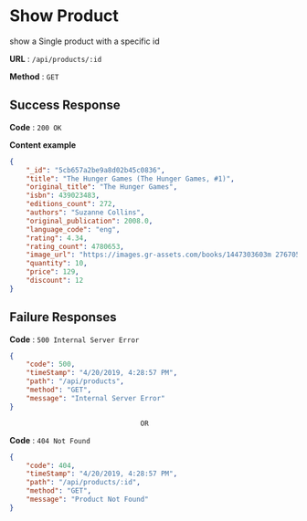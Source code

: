 # Show Product 

show a Single product with a specific id

**URL** : `/api/products/:id`

**Method** : `GET`

## Success Response

**Code** : `200 OK`

**Content example**

```json
{
    "_id": "5cb657a2be9a8d02b45c0836",
    "title": "The Hunger Games (The Hunger Games, #1)",
    "original_title": "The Hunger Games",
    "isbn": 439023483,
    "editions_count": 272,
    "authors": "Suzanne Collins",
    "original_publication": 2008.0,
    "language_code": "eng",
    "rating": 4.34,
    "rating_count": 4780653,
    "image_url": "https://images.gr-assets.com/books/1447303603m 2767052.jpg",
    "quantity": 10,
    "price": 129,
    "discount": 12
}
```

## Failure Responses


**Code** : `500 Internal Server Error`

```json 
{
    "code": 500,
    "timeStamp": "4/20/2019, 4:28:57 PM",
    "path": "/api/products",
    "method": "GET",
    "message": "Internal Server Error"
}
```

                                    OR 

**Code** : `404 Not Found`

```json 
{
    "code": 404,
    "timeStamp": "4/20/2019, 4:28:57 PM",
    "path": "/api/products/:id",
    "method": "GET",
    "message": "Product Not Found"
}
```